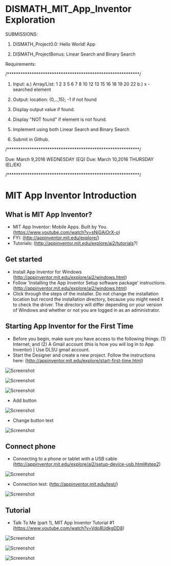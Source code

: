 # DISMATH_MIT_App_Inventor Exploration


SUBMISSIONS:

1. DISMATH_Project0.0: Hello World! App

2. DISMATH_ProjectBonus: Linear Search and Binary Search

Requirements:

/***********************************************************/

1. Input: 
a.) Array/LIst: 1 2 3 5 6 7 8 10 12 13 15 16 18 19 20 22
b.) x - searched element

2. Output: location: (0,..,15); -1 if not found
                           
3. Display output value if found.

4. Display "NOT found" if element is not found.

5. Implement using both Linear Search and Binary Search

6. Submit in Github.

/***********************************************************/

Due: March 9,2016 WEDNESDAY (EQ)
Due: March 10,2016 THURSDAY (EL/EK)

/***********************************************************/



# MIT App Inventor Introduction

## What is MIT App Inventor?

- MIT App Inventor: Mobile Apps. Built by You. (https://www.youtube.com/watch?v=sNjGAiOrX-o) 
- FYI: (http://appinventor.mit.edu/explore/)
- Tutorials: (http://appinventor.mit.edu/explore/ai2/tutorials?)

## Get started

- Install  App Inventor for Windows (http://appinventor.mit.edu/explore/ai2/windows.html)
- Follow 'Installing the App Inventor Setup software package' instructions. (http://appinventor.mit.edu/explore/ai2/windows.html)
- Click through the steps of the installer. Do not change the installation location but record the installation directory, because you might need it to check the driver. The directory will differ depending on your version of Windows and whether or not you are logged in as an administrator.

## Starting App Inventor for the First Time

- Before you begin, make sure you have access to the following things: (1) Internet; and (2) A Gmail account (this is how you will log in to App Inventor) | Use DLSU gmail account.
- Start the Designer and create a new project. Follow the instructions here: (http://appinventor.mit.edu/explore/start-first-time.html)

![Screenshot](ScreenshotUI.png)

![Screenshot](ScreenshotNewProject.png)

![Screenshot](ScreenshotUI2.png)

- Add button

![Screenshot](ScreenshotButton.png)

- Change button text

![Screenshot](ScreenshotKausapinMoKo.png)

## Connect phone

- Connecting to a phone or tablet with a USB cable (http://appinventor.mit.edu/explore/ai2/setup-device-usb.html#step2)

![Screenshot](aiStarter.PNG)

- Connection test: (http://appinventor.mit.edu/test/)

![Screenshot](ScreenshotDeviceConnected.png)

## Tutorial

- Talk To Me (part 1), MIT App Inventor Tutorial #1 (https://www.youtube.com/watch?v=Vdo8UdkgDD8)

![Screenshot](ScreenshotBlocksUI.png)

![Screenshot](ScreenshotBlocksUI2.png)

![Screenshot](ScreenshotBlocksUI3.png)
